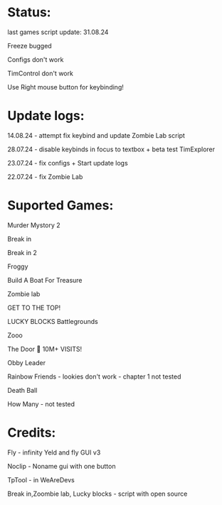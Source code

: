 # Status:
last games script update: 31.08.24

Freeze bugged

Configs don't work

TimControl don't work

Use Right mouse button for keybinding! 

# Update logs:
14.08.24 - attempt fix keybind and update Zombie Lab script

28.07.24 - disable keybinds in focus to textbox + beta test TimExplorer

23.07.24 - fix configs + Start update logs

22.07.24 - fix Zombie Lab

# Suported Games:
Murder Mystory 2

Break in 

Break in 2

Froggy 

Build A Boat For Treasure

Zombie lab

GET TO THE TOP!

LUCKY BLOCKS Battlegrounds

Zooo

The Door 🚪 10M+ VISITS! 

Obby Leader 

Rainbow Friends - lookies don't work - chapter 1 not tested

Death Ball

How Many - not tested

# Credits:

Fly - infinity Yeld and fly GUI v3

Noclip - Noname gui with one button

TpTool - in WeAreDevs

Break in,Zoombie lab, Lucky blocks - script with open source
